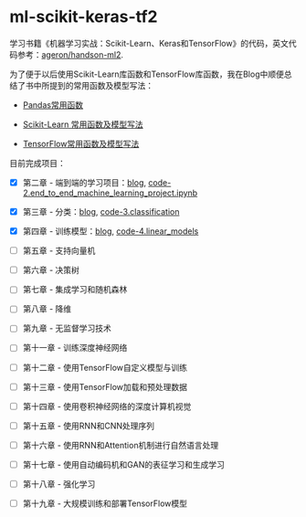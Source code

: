 # ml-scikit-keras-tf2
学习书籍《机器学习实战：Scikit-Learn、Keras和TensorFlow》的代码，英文代码参考：[ageron/handson-ml2](https://github.com/ageron/handson-ml2).

为了便于以后使用Scikit-Learn库函数和TensorFlow库函数，我在Blog中顺便总结了书中所提到的常用函数及模型写法：

- [Pandas常用函数](https://wty-yy.github.io/posts/64648/#pandas)

- [Scikit-Learn 常用函数及模型写法](https://wty-yy.github.io/posts/65380/)

- [TensorFlow常用函数及模型写法](https://wty-yy.github.io/posts/48334/)

目前完成项目：

- [x] 第二章 - 端到端的学习项目：[blog](https://wty-yy.github.io/posts/44338/), [code-2.end_to_end_machine_learning_project.ipynb](https://github.com/wty-yy/ml-scikit-keras-tf2/blob/main/2.end_to_end_machine_learning_project.ipynb)
- [x] 第三章 - 分类：[blog](https://wty-yy.github.io/posts/64618/), [code-3.classification](https://github.com/wty-yy/ml-scikit-keras-tf2/blob/main/3.classification.ipynb)
- [x] 第四章 - 训练模型：[blog](https://wty-yy.github.io/posts/24285/), [code-4.linear_models](https://github.com/wty-yy/ml-scikit-keras-tf2/blob/main/4.linear_models.ipynb)
- [ ] 第五章 - 支持向量机
- [ ] 第六章 - 决策树
- [ ] 第七章 - 集成学习和随机森林
- [ ] 第八章 - 降维
- [ ] 第九章 - 无监督学习技术
- [ ] 第十一章 - 训练深度神经网络
- [ ] 第十二章 - 使用TensorFlow自定义模型与训练
- [ ] 第十三章 - 使用TensorFlow加载和预处理数据
- [ ] 第十四章 - 使用卷积神经网络的深度计算机视觉
- [ ] 第十五章 - 使用RNN和CNN处理序列
- [ ] 第十六章 - 使用RNN和Attention机制进行自然语言处理
- [ ] 第十七章 - 使用自动编码机和GAN的表征学习和生成学习
- [ ] 第十八章 - 强化学习
- [ ] 第十九章 - 大规模训练和部署TensorFlow模型

